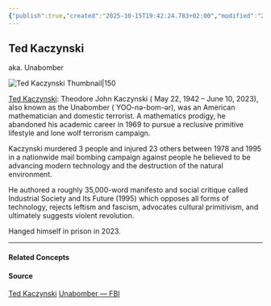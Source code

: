 ```yaml
---
{"publish":true,"created":"2025-10-15T19:42:24.783+02:00","modified":"2025-10-15T19:47:47.626+02:00","tags":["crime","famous-people","history"],"cssclasses":""}
---
```


## Ted Kaczynski
aka. Unabomber

![Ted Kaczynski Thumbnail|150](https://upload.wikimedia.org/wikipedia/commons/9/90/Ted_Kaczynski_2_%28cropped%29.jpg)

[Ted Kaczynski](https://en.wikipedia.org/wiki/Ted_Kaczynski): Theodore John Kaczynski ( May 22, 1942 – June 10, 2023),
also known as the Unabomber ( YOO-nə-bom-ər), was an American mathematician and domestic terrorist. A mathematics prodigy, he abandoned his academic career in 1969 to pursue a reclusive primitive lifestyle and lone wolf terrorism campaign.

Kaczynski murdered 3 people and injured 23 others between 1978 and 1995 in a nationwide mail bombing campaign against people he believed to be advancing modern technology and the destruction of the natural environment. 

He authored a roughly 35,000-word manifesto and social critique called Industrial Society and Its Future (1995) which opposes all forms of technology, rejects leftism and fascism, advocates cultural primitivism, and ultimately suggests violent revolution.

Hanged himself in prison in 2023.

---
#### Related Concepts

#### Source
[Ted Kaczynski](https://en.wikipedia.org/wiki/Ted_Kaczynski)
[Unabomber — FBI](https://www.fbi.gov/history/famous-cases/unabomber)
